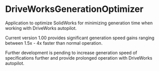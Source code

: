 # DriveWorksGenerationOptimizer

Application to optimize SolidWorks for minimizing generation time when working with DriveWorks autopilot.

Current version 1.00 provides significant generation speed gains ranging between 1.5x - 4x faster than normal operation.

Further development is pending to increase generation speed of specifications further and provide prolonged operation with DriveWorks autopilot.
